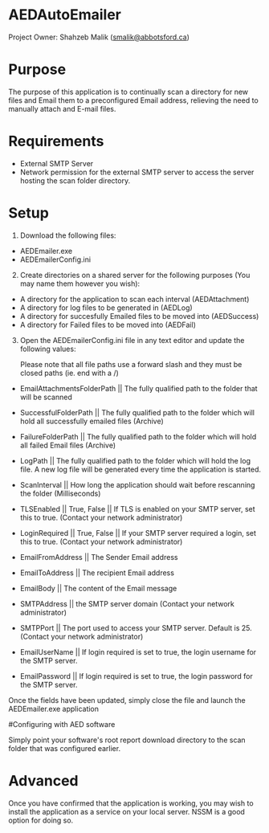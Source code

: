# AEDAutoEmailer

Project Owner: Shahzeb Malik (smalik@abbotsford.ca)

# Purpose

The purpose of this application is to continually scan a directory for new files and Email them to a preconfigured Email address, relieving the need to manually attach and E-mail files.

# Requirements

* External SMTP Server
* Network permission for the external SMTP server to access the server hosting the scan folder directory. 

# Setup 

1) Download the following files:
  * AEDEmailer.exe
  * AEDEmailerConfig.ini
 
2) Create directories on a shared server for the following purposes (You may name them however you wish):
  *  A directory for the application to scan each interval (AEDAttachment)
  *  A directory for log files to be generated in (AEDLog)
  *  A directory for succesfully Emailed files to be moved into (AEDSuccess)
  *  A directory for Failed files to be moved into (AEDFail)

3) Open the AEDEmailerConfig.ini file in any text editor and update the following values:
   
   Please note that all file paths use a forward slash and they must be closed paths (ie. end with a /)
  * EmailAttachmentsFolderPath || The fully qualified path to the folder that will be scanned
  * SuccessfulFolderPath || The fully qualified path to the folder which will hold all successfully emailed files (Archive)
  * FailureFolderPath || The fully qualified path to the folder which will hold all failed Email files (Archive)
  * LogPath || The fully qualified path to the folder which will hold the log file. A new log file will be generated every time the application is started.
  * ScanInterval || How long the application should wait before rescanning the folder (Milliseconds)
 
  * TLSEnabled || True, False || If TLS is enabled on your SMTP server, set this to true. (Contact your network administrator)
  * LoginRequired || True, False || If your SMTP server required a login, set this to true. (Contact your network administrator)
  * EmailFromAddress || The Sender Email address
  * EmailToAddress || The recipient Email address
  * EmailBody || The content of the Email message
  * SMTPAddress || the SMTP server domain (Contact your network administrator)
  * SMTPPort || The port used to access your SMTP server. Default is 25. (Contact your network administrator)
  * EmailUserName || If login required is set to true, the login username for the SMTP server.
  * EmailPassword || If login required is set to true, the login password for the SMTP server.

Once the fields have been updated, simply close the file and launch the AEDEmailer.exe application

#Configuring with AED software

Simply point your software's root report download directory to the scan folder that was configured earlier.

# Advanced

Once you have confirmed that the application is working, you may wish to install the application as a service on your local server. NSSM is a good option for doing so.
